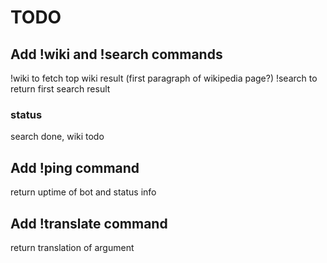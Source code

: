 # TODO
## Add !wiki and !search commands

!wiki to fetch top wiki result (first paragraph of wikipedia page?)
!search to return first search result

### status
search done, wiki todo

## Add !ping command

return uptime of bot and status info

## Add !translate command

return translation of argument
